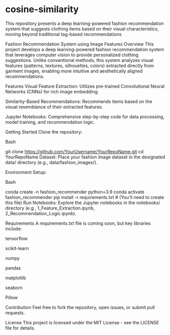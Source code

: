 # cosine-similarity
This repository presents a deep learning-powered fashion recommendation system that suggests clothing items based on their visual characteristics, moving beyond traditional tag-based recommendations


Fashion Recommendation System using Image Features
Overview
This project develops a deep learning-powered fashion recommendation system that leverages computer vision to provide personalized clothing suggestions. Unlike conventional methods, this system analyzes visual features (patterns, textures, silhouettes, colors) extracted directly from garment images, enabling more intuitive and aesthetically aligned recommendations.

Features
Visual Feature Extraction: Utilizes pre-trained Convolutional Neural Networks (CNNs) for rich image embedding.

Similarity-Based Recommendations: Recommends items based on the visual resemblance of their extracted features.

Jupyter Notebooks: Comprehensive step-by-step code for data processing, model training, and recommendation logic.

Getting Started
Clone the repository:

Bash

git clone https://github.com/YourUsername/YourRepoName.git
cd YourRepoName
Dataset: Place your fashion image dataset in the designated data/ directory (e.g., data/fashion_images/).

Environment Setup:

Bash

conda create -n fashion_recommender python=3.9
conda activate fashion_recommender
pip install -r requirements.txt # (You'll need to create this file)
Run Notebooks: Explore the Jupyter notebooks in the notebooks/ directory (e.g., 1_Feature_Extraction.ipynb, 2_Recommendation_Logic.ipynb).

Requirements
A requirements.txt file is coming soon, but key libraries include:

tensorflow

scikit-learn

numpy

pandas

matplotlib

seaborn

Pillow

Contribution
Feel free to fork the repository, open issues, or submit pull requests.

License
This project is licensed under the MIT License - see the LICENSE file for details.


